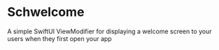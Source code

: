 # Schwelcome
A simple SwiftUI ViewModifier for displaying a welcome screen to your users when they first open your app
